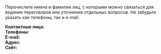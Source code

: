 Перечислите имена и фамилии лиц, с которыми можно связаться для ведения переговоров или уточнения отдельных вопросов. Не забудьте указать как телефоны, так и e-mail.

**Контактные лица:**  
**Телефоны:**  
**E-mail:**  
**Адрес:**  
**Сайт:**  